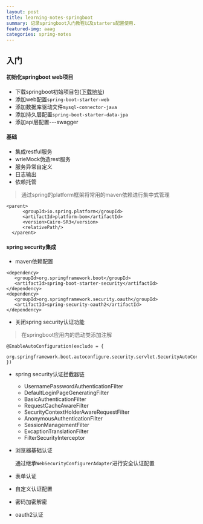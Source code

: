 ```yaml
---
layout: post
title: learning-notes-springboot
summary: 记录springboot入门教程以及starters配置使用.
featured-img: aaag
categories: spring-notes
---
```



## 入门
#### 初始化springboot web项目

* 下载springboot初始项目包([下载地址](http://start.spring.io/))
* 添加web配置`spring-boot-starter-web`
* 添加数据库驱动文件`mysql-connector-java`
* 添加持久层配置`spring-boot-starter-data-jpa`
* 添加api层配置---swagger

#### 基础

  * 集成restful服务
  * wrieMock伪造rest服务
  * 服务异常自定义
  * 日志输出
  * 依赖托管

> 通过spring的platform框架将常用的maven依赖进行集中式管理

  ```
  <parent>
		<groupId>io.spring.platform</groupId>
		<artifactId>platform-bom</artifactId>
		<version>Cairo-SR3</version>
		<relativePath/>
	</parent>
  ```

#### spring security集成

  * maven依赖配置

  ```
  <dependency>
	 <groupId>org.springframework.boot</groupId>
	 <artifactId>spring-boot-starter-security</artifactId>
  </dependency>
  <dependency>
     <groupId>org.springframework.security.oauth</groupId>
	 <artifactId>spring-security-oauth2</artifactId>
  </dependency>
  ```

  * 关闭spring security认证功能

> 在springboot应用内的启动类添加注解

  ```
  @EnableAutoConfiguration(exclude = {
		org.springframework.boot.autoconfigure.security.servlet.SecurityAutoConfiguration.class
  })
  ```
  
  * spring security认证拦截器链

    * UsernamePasswordAuthenticationFilter
	* DefaultLoginPageGeneratingFilter
	* BasicAuthenticationFilter
	* RequestCacheAwareFilter
	* SecurityContextHolderAwareRequestFilter
	* AnonymousAuthenticationFilter
	* SessionManagementFilter
	* ExcaptionTranslationFilter
	* FilterSecurityInterceptor

  * 浏览器基础认证

    通过继承`WebSecurityConfigurerAdapter`进行安全认证配置	

  * 表单认证

  

  * 自定义认证配置
  * 密码加密解密
  * oauth2认证


